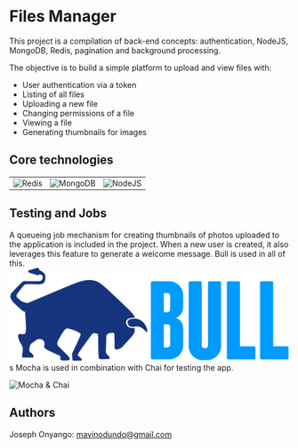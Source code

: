 # Files Manager

This project is a compilation of back-end concepts: authentication, NodeJS, MongoDB, Redis, pagination and background processing.

The objective is to build a simple platform to upload and view files with:

- User authentication via a token
- Listing of all files
- Uploading a new file
- Changing permissions of a file
- Viewing a file
- Generating thumbnails for images

## Core technologies

|                                                                                                         |                                                                                      |                                                                                              |
| ------------------------------------------------------------------------------------------------------- | ------------------------------------------------------------------------------------ | -------------------------------------------------------------------------------------------- |
| ![Redis](https://upload.wikimedia.org/wikipedia/en/thumb/6/6b/Redis_Logo.svg/1000px-Redis_Logo.svg.png) | ![MongoDB](https://webassets.mongodb.com/_com_assets/cms/mongodb_logo1-76twgcu2dm.png) | ![NodeJS](https://d2eip9sf3oo6c2.cloudfront.net/tags/images/000/000/256/full/nodejslogo.png) |

## Testing and Jobs

A queueing job mechanism for creating thumbnails of photos uploaded to the application is included in the project. When a new user is created, it also leverages this feature to generate a welcome message. Bull is used in all of this. 
![Bull & NodeJS](https://raw.githubusercontent.com/OptimalBits/bull/master/support/logo%402x.png)
s
Mocha is used in combination with Chai for testing the app.

![Mocha & Chai](https://miro.medium.com/max/499/0*WpXBkrfgR2g9dw2T.png)

## Authors
Joseph Onyango: mavinodundo@gmail.com <br>